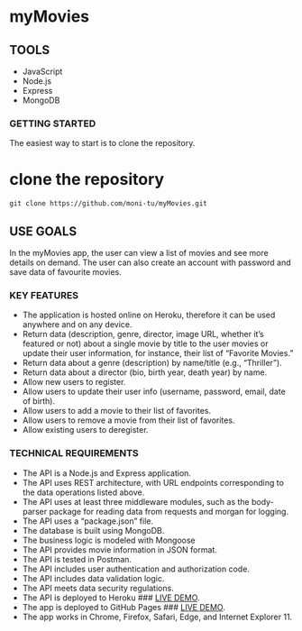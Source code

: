 # myMovies

## TOOLS

- JavaScript
- Node.js
- Express
- MongoDB

### GETTING STARTED

The easiest way to start is to clone the repository.

# clone the repository

```
git clone https://github.com/moni-tu/myMovies.git
```

## USE GOALS

In the myMovies app, the user can view a list of movies and see more details on demand. The user can also create an account with password and save data of favourite movies.

### KEY FEATURES

- The application is hosted online on Heroku, therefore it can be used anywhere and on any device.
- Return data (description, genre, director, image URL, whether it’s featured or not) about a
  single movie by title to the user movies or update their user information, for instance, their list of “Favorite Movies.”
- Return data about a genre (description) by name/title (e.g., “Thriller”).
- Return data about a director (bio, birth year, death year) by name.
- Allow new users to register.
- Allow users to update their user info (username, password, email, date of birth).
- Allow users to add a movie to their list of favorites.
- Allow users to remove a movie from their list of favorites.
- Allow existing users to deregister.

### TECHNICAL REQUIREMENTS

- The API is a Node.js and Express application.
- The API uses REST architecture, with URL endpoints corresponding to the data
  operations listed above.
- The API uses at least three middleware modules, such as the body-parser package for
  reading data from requests and morgan for logging.
- The API uses a “package.json” file.
- The database is built using MongoDB.
- The business logic is modeled with Mongoose
- The API provides movie information in JSON format.
- The API is tested in Postman.
- The API includes user authentication and authorization code.
- The API includes data validation logic.
- The API meets data security regulations.
- The API is deployed to Heroku ### <a href="https://mymovie-backend-api.herokuapp.com/">LIVE DEMO</a>.
- The app is deployed to GitHub Pages ### <a href="https://github.com/moni-tu/myMovies">LIVE DEMO</a>.
- The app works in Chrome, Firefox, Safari, Edge, and Internet Explorer 11.
